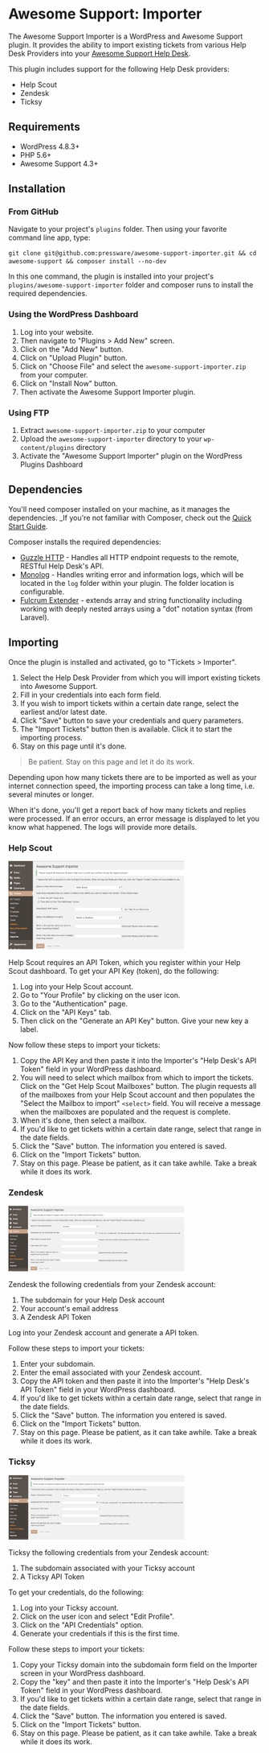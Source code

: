 # Awesome Support: Importer

The Awesome Support Importer is a WordPress and Awesome Support plugin.  It provides the ability to import existing tickets from various Help Desk Providers into your [Awesome Support Help Desk](https://awesomesupport.com/).  

This plugin includes support for the following Help Desk providers:

- Help Scout
- Zendesk
- Ticksy

## Requirements

- WordPress 4.8.3+
- PHP 5.6+
- Awesome Support 4.3+

## Installation

### From GitHub

Navigate to your project's `plugins` folder.  Then using your favorite command line app, type:

```
git clone git@github.com:pressware/awesome-support-importer.git && cd awesome-support && composer install --no-dev
```

In this one command, the plugin is installed into your project's `plugins/awesome-support-importer` folder and composer runs to install the required dependencies.

### Using the WordPress Dashboard

1. Log into your website.
2. Then navigate to "Plugins > Add New" screen.
3. Click on the "Add New" button.
4. Click on "Upload Plugin" button.
5. Click on "Choose File" and select the `awesome-support-importer.zip` from your computer.
6. Click on "Install Now" button.
7. Then activate the Awesome Support Importer plugin.

### Using FTP

1. Extract `awesome-support-importer.zip` to your computer
2. Upload the `awesome-support-importer` directory to your `wp-content/plugins` directory
3. Activate the "Awesome Support Importer" plugin on the WordPress Plugins Dashboard

## Dependencies

You'll need composer installed on your machine, as it manages the dependencies.  _If you're not familiar with Composer, check out the [Quick Start Guide](https://getcomposer.org/doc/00-intro.md).

Composer installs the required dependencies:

- [Guzzle HTTP](http://docs.guzzlephp.org/en/stable/) - Handles all HTTP endpoint requests to the remote, RESTful Help Desk's API.
- [Monolog](https://seldaek.github.io/monolog/) - Handles writing error and information logs, which will be located in the `log` folder within your plugin.  The folder location is configurable.
- [Fulcrum Extender](https://github.com/wpfulcrum/extender) - extends array and string functionality including working with deeply nested arrays using a "dot" notation syntax (from Laravel). 

## Importing

Once the plugin is installed and activated, go to "Tickets > Importer".  

1. Select the Help Desk Provider from which you will import existing tickets into Awesome Support.
2. Fill in your credentials into each form field.
3. If you wish to import tickets within a certain date range, select the earliest and/or latest date.
4. Click "Save" button to save your credentials and query parameters.
5. The "Import Tickets" button then is available.  Click it to start the importing process.
6. Stay on this page until it's done.

>Be patient. Stay on this page and let it do its work.

Depending upon how many tickets there are to be imported as well as your internet connection speed, the importing process can take a long time, i.e. several minutes or longer.  

When it's done, you'll get a report back of how many tickets and replies were processed.  If an error occurs, an error message is displayed to let you know what happened.  The logs will provide more details.

### Help Scout

![Help Scout Importer Screen](assets/images/helpscout-ui.jpg)

Help Scout requires an API Token, which you register within your Help Scout dashboard.  To get your API Key (token), do the following:

1. Log into your Help Scout account.
2. Go to "Your Profile" by clicking on the user icon.
3. Go to the "Authentication" page.
4. Click on the "API Keys" tab.
5. Then click on the "Generate an API Key" button. Give your new key a label.

Now follow these steps to import your tickets:
1. Copy the API Key and then paste it into the Importer's "Help Desk's API Token" field in your WordPress dashboard.
2. You will need to select which mailbox from which to import the tickets.  Click on the "Get Help Scout Mailboxes" button.  The plugin requests all of the mailboxes from your Help Scout account and then populates the "Select the Mailbox to import" `<select>` field.  You will receive a message when the mailboxes are populated and the request is complete.
3. When it's done, then select a mailbox.
4. If you'd like to get tickets within a certain date range, select that range in the date fields.
5. Click the "Save" button. The information you entered is saved.
6. Click on the "Import Tickets" button.
7. Stay on this page. Please be patient, as it can take awhile.  Take a break while it does its work.

### Zendesk

![Zendesk Importer Screen](assets/images/zendesk-ui.jpg)

Zendesk the following credentials from your Zendesk account:

1. The subdomain for your Help Desk account
2. Your account's email address
3. A Zendesk API Token

Log into your Zendesk account and generate a API token.

Follow these steps to import your tickets:
1. Enter your subdomain.
2. Enter the email associated with your Zendesk account.
3. Copy the API token and then paste it into the Importer's "Help Desk's API Token" field in your WordPress dashboard.
4. If you'd like to get tickets within a certain date range, select that range in the date fields.
5. Click the "Save" button. The information you entered is saved.
6. Click on the "Import Tickets" button.
7. Stay on this page. Please be patient, as it can take awhile.  Take a break while it does its work.

### Ticksy

![Ticksy Importer Screen](assets/images/ticksy-ui.jpg)

Ticksy the following credentials from your Zendesk account:

1. The subdomain associated with your Ticksy account
2. A Ticksy API Token

To get your credentials, do the following:

1. Log into your Ticksy account.
2. Click on the user icon and select "Edit Profile".
3. Click on the "API Credentials" option.
4. Generate your credentials if this is the first time.

Follow these steps to import your tickets:
1. Copy your Ticksy domain into the subdomain form field on the Importer screen in your WordPress dashboard.
2. Copy the "key" and then paste it into the Importer's "Help Desk's API Token" field in your WordPress dashboard.
3. If you'd like to get tickets within a certain date range, select that range in the date fields.
4. Click the "Save" button. The information you entered is saved.
5. Click on the "Import Tickets" button.
6. Stay on this page. Please be patient, as it can take awhile.  Take a break while it does its work.
